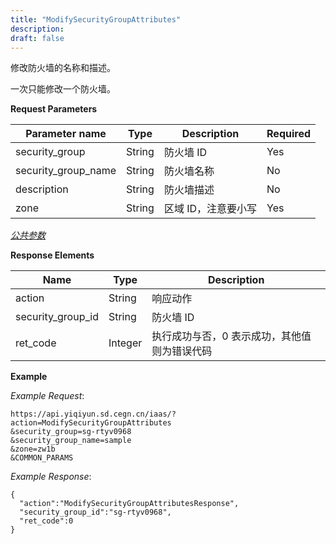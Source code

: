 ```yaml
---
title: "ModifySecurityGroupAttributes"
description: 
draft: false
---
```




修改防火墙的名称和描述。

一次只能修改一个防火墙。

**Request Parameters**

| Parameter name | Type | Description | Required |
| --- | --- | --- | --- |
| security_group | String | 防火墙 ID | Yes |
| security_group_name | String | 防火墙名称 | No |
| description | String | 防火墙描述 | No |
| zone | String | 区域 ID，注意要小写 | Yes |

[_公共参数_](../../../parameters/)

**Response Elements**

| Name | Type | Description |
| --- | --- | --- |
| action | String | 响应动作 |
| security_group_id | String | 防火墙 ID |
| ret_code | Integer | 执行成功与否，0 表示成功，其他值则为错误代码 |

**Example**

_Example Request_:

```
https://api.yiqiyun.sd.cegn.cn/iaas/?action=ModifySecurityGroupAttributes
&security_group=sg-rtyv0968
&security_group_name=sample
&zone=zw1b
&COMMON_PARAMS
```

_Example Response_:

```
{
  "action":"ModifySecurityGroupAttributesResponse",
  "security_group_id":"sg-rtyv0968",
  "ret_code":0
}
```
